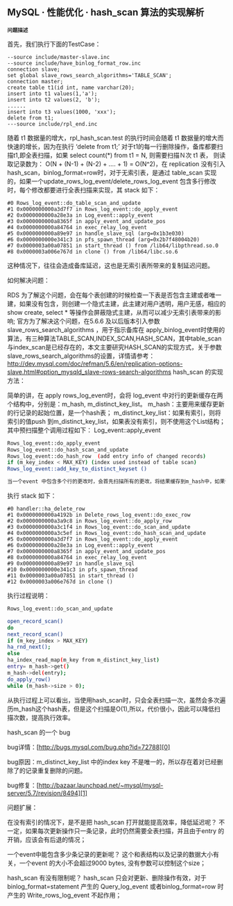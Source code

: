 ## MySQL · 性能优化 · hash_scan 算法的实现解析

 **`问题描述`**   


首先，我们执行下面的TestCase：  

```LANG
--source include/master-slave.inc
--source include/have_binlog_format_row.inc
connection slave;
set global slave_rows_search_algorithms='TABLE_SCAN';
connection master;
create table t1(id int, name varchar(20);
insert into t1 values(1,'a');
insert into t2 values(2, 'b');
......
insert into t3 values(1000, 'xxx');
delete from t1;
---source include/rpl_end.inc

```

随着 t1 数据量的增大，rpl_hash_scan.test 的执行时间会随着 t1 数据量的增大而快速的增长，因为在执行 ‘delete from t1;’ 对于t1的每一行删除操作，备库都要扫描t1,即全表扫描，如果 select count(*) from t1 = N, 则需要扫描Ｎ次 t1 表， 则读取记录数为： O(N + (N-1) + (N-2) + …. + 1) = O(N^2)，在 replication 没有引入 hash_scan，binlog_format=row时，对于无索引表，是通过 table_scan 实现的，如果一个update_rows_log_event/delete_rows_log_event 包含多行修改时，每个修改都要进行全表扫描来实现，其 stack 如下：  

```LANG
#0 Rows_log_event::do_table_scan_and_update
#1 0x0000000000a3d7f7 in Rows_log_event::do_apply_event 
#2 0x0000000000a28e3a in Log_event::apply_event
#3 0x0000000000a8365f in apply_event_and_update_pos
#4 0x0000000000a84764 in exec_relay_log_event 
#5 0x0000000000a89e97 in handle_slave_sql (arg=0x1b3e030) 
#6 0x0000000000e341c3 in pfs_spawn_thread (arg=0x2b7f48004b20) 
#7 0x0000003a00a07851 in start_thread () from /lib64/libpthread.so.0
#8 0x0000003a006e767d in clone () from /lib64/libc.so.6

```

这种情况下，往往会造成备库延迟，这也是无索引表所带来的复制延迟问题。  


如何解决问题：  


RDS 为了解这个问题，会在每个表创建的时候检查一下表是否包含主建或者唯一建，如果没有包含，则创建一个隐式主建，此主建对用户透明，用户无感，相应的show create, select * 等操作会屏蔽隐式主建，从而可以减少无索引表带来的影响;
官方为了解决这个问题，在5.6.6 及以后版本引入参数 slave_rows_search_algorithms ，用于指示备库在 apply_binlog_event时使用的算法，有三种算法TABLE_SCAN,INDEX_SCAN,HASH_SCAN，其中table_scan与index_scan是已经存在的，本文主要研究HASH_SCAN的实现方式，关于参数slave_rows_search_algorithms的设置，详情请参考：http://dev.mysql.com/doc/refman/5.6/en/replication-options-slave.html#option_mysqld_slave-rows-search-algorithms
hash_scan 的实现方法：  


简单的讲，在 apply rows_log_event时，会将 log_event 中对行的更新缓存在两个结构中，分别是：m_hash, m_distinct_key_list。 m_hash：主要用来缓存更新的行记录的起始位置，是一个hash表； m_distinct_key_list：如果有索引，则将索引的值push 到m_distinct_key_list，如果表没有索引，则不使用这个List结构； 其中预扫描整个调用过程如下： Log_event::apply_event  

```bash
Rows_log_event::do_apply_event
Rows_log_event::do_hash_scan_and_update 
Rows_log_event::do_hash_row  (add entry info of changed records)
if (m_key_index < MAX_KEY) (index used instead of table scan)
Rows_log_event::add_key_to_distinct_keyset ()

```

```bash
当一个event 中包含多个行的更改时，会首先扫描所有的更改，将结果缓存到m_hash中，如果该表有索引，则将索引的值缓存至m_distinct_key_list List 中，如果没有，则不使用这个缓存结构，而直接进行全表扫描；

```


执行 stack 如下：  

```LANG
#0 handler::ha_delete_row 
#1 0x0000000000a4192b in Delete_rows_log_event::do_exec_row 
#2 0x0000000000a3a9c8 in Rows_log_event::do_apply_row
#3 0x0000000000a3c1f4 in Rows_log_event::do_scan_and_update 
#4 0x0000000000a3c5ef in Rows_log_event::do_hash_scan_and_update 
#5 0x0000000000a3d7f7 in Rows_log_event::do_apply_event 
#6 0x0000000000a28e3a in Log_event::apply_event
#7 0x0000000000a8365f in apply_event_and_update_pos
#8 0x0000000000a84764 in exec_relay_log_event 
#9 0x0000000000a89e97 in handle_slave_sql
#10 0x0000000000e341c3 in pfs_spawn_thread
#11 0x0000003a00a07851 in start_thread () 
#12 0x0000003a006e767d in clone () 

```

执行过程说明：  

```bash
Rows_log_event::do_scan_and_update

open_record_scan()
do
next_record_scan()
if (m_key_index > MAX_KEY)
ha_rnd_next();
else
ha_index_read_map(m_key from m_distinct_key_list)       
entry= m_hash->get()
m_hash->del(entry);
do_apply_row()
while (m_hash->size > 0);

```

从执行过程上可以看出，当使用hash_scan时，只会全表扫描一次，虽然会多次遍历m_hash这个hash表，但是这个扫描是O(1),所以，代价很小，因此可以降低扫描次数，提高执行效率。  


hash_scan 的一个 bug  


bug详情：[http://bugs.mysql.com/bug.php?id=72788][0]  


bug原因：m_distinct_key_list 中的index key 不是唯一的，所以存在着对已经删除了的记录重复删除的问题。  


bug修复：[http://bazaar.launchpad.net/~mysql/mysql-server/5.7/revision/8494][1]  


问题扩展：  


在没有索引的情况下，是不是把 hash_scan 打开就能提高效率，降低延迟呢？
不一定，如果每次更新操作只一条记录，此时仍然需要全表扫描，并且由于entry 的开销，应该会有后退的情况；  


一个event中能包含多少条记录的更新呢？
这个和表结构以及记录的数据大小有关，一个event 的大小不会超过9000 bytes, 没有参数可以控制这个size；  


hash_scan 有没有限制呢？
hash_scan 只会对更新、删除操作有效，对于binlog_format=statement 产生的 Query_log_event 或者binlog_format=row 时产生的 Write_rows_log_event 不起作用；  


[0]: http://bugs.mysql.com/bug.php?id=72788
[1]: http://bazaar.launchpad.net/~mysql/mysql-server/5.7/revision/8494